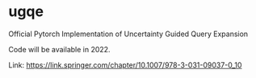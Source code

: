 # ugqe
Official Pytorch Implementation of Uncertainty Guided Query Expansion


Code will be available in 2022.

Link: https://link.springer.com/chapter/10.1007/978-3-031-09037-0_10
